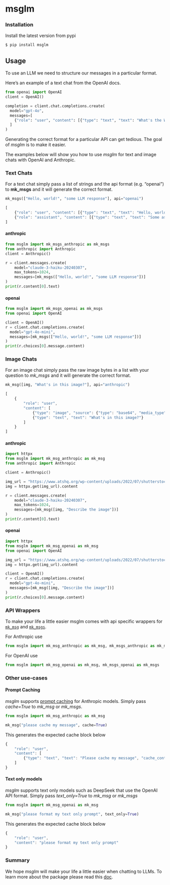 # msglm


<!-- WARNING: THIS FILE WAS AUTOGENERATED! DO NOT EDIT! -->

### Installation

Install the latest version from pypi

``` sh
$ pip install msglm
```

## Usage

To use an LLM we need to structure our messages in a particular format.

Here’s an example of a text chat from the OpenAI docs.

``` python
from openai import OpenAI
client = OpenAI()

completion = client.chat.completions.create(
  model="gpt-4o",
  messages=[
    {"role": "user", "content": [{"type": "text", "text": "What's the Wild Atlantic Way?"}]}
  ]
)
```

Generating the correct format for a particular API can get tedious. The
goal of *msglm* is to make it easier.

The examples below will show you how to use *msglm* for text and image
chats with OpenAI and Anthropic.

### Text Chats

For a text chat simply pass a list of strings and the api format
(e.g. “openai”) to **mk_msgs** and it will generate the correct format.

``` python
mk_msgs(["Hello, world!", "some LLM response"], api="openai")
```

``` js
[
    {"role": "user", "content": [{"type": "text", "text": "Hello, world!"}]},
    {"role": "assistant", "content": [{"type": "text", "text": "Some assistant response"}]}
]
```

#### anthropic

``` python
from msglm import mk_msgs_anthropic as mk_msgs
from anthropic import Anthropic
client = Anthropic()

r = client.messages.create(
    model="claude-3-haiku-20240307",
    max_tokens=1024,
    messages=[mk_msgs(["Hello, world!", "some LLM response"])]
)
print(r.content[0].text)
```

#### openai

``` python
from msglm import mk_msgs_openai as mk_msgs
from openai import OpenAI

client = OpenAI()
r = client.chat.completions.create(
  model="gpt-4o-mini",
  messages=[mk_msgs(["Hello, world!", "some LLM response"])]
)
print(r.choices[0].message.content)
```

### Image Chats

For an image chat simply pass the raw image bytes in a list with your
question to *mk_msgs* and it will generate the correct format.

``` python
mk_msg([img, "What's in this image?"], api="anthropic")
```

``` js
[
    {
        "role": "user", 
        "content": [
            {"type": "image", "source": {"type": "base64", "media_type": media_type, "data": img}}
            {"type": "text", "text": "What's in this image?"}
        ]
    }
]
```

#### anthropic

``` python
import httpx
from msglm import mk_msg_anthropic as mk_msg
from anthropic import Anthropic

client = Anthropic()

img_url = "https://www.atshq.org/wp-content/uploads/2022/07/shutterstock_1626122512.jpg"
img = httpx.get(img_url).content

r = client.messages.create(
    model="claude-3-haiku-20240307",
    max_tokens=1024,
    messages=[mk_msg([img, "Describe the image"])]
)
print(r.content[0].text)
```

#### openai

``` python
import httpx
from msglm import mk_msg_openai as mk_msg
from openai import OpenAI

img_url = "https://www.atshq.org/wp-content/uploads/2022/07/shutterstock_1626122512.jpg"
img = httpx.get(img_url).content

client = OpenAI()
r = client.chat.completions.create(
  model="gpt-4o-mini",
  messages=[mk_msg([img, "Describe the image"])]
)
print(r.choices[0].message.content)
```

### API Wrappers

To make your life a little easier msglm comes with api specific wrappers
for [`mk_msg`](https://AnswerDotAI.github.io/msglm/core.html#mk_msg) and
[`mk_msgs`](https://AnswerDotAI.github.io/msglm/core.html#mk_msgs).

For Anthropic use

``` python
from msglm import mk_msg_anthropic as mk_msg, mk_msgs_anthropic as mk_msgs
```

For OpenAI use

``` python
from msglm import mk_msg_openai as mk_msg, mk_msgs_openai as mk_msgs
```

### Other use-cases

#### Prompt Caching

*msglm* supports [prompt
caching](https://docs.anthropic.com/en/docs/build-with-claude/prompt-caching)
for Anthropic models. Simply pass *cache=True* to *mk_msg* or *mk_msgs*.

``` python
from msglm import mk_msg_anthropic as mk_msg

mk_msg("please cache my message", cache=True)
```

This generates the expected cache block below

``` js
{
    "role": "user",
    "content": [
        {"type": "text", "text": "Please cache my message", "cache_control": {"type": "ephemeral"}}
    ]
}
```

#### Text only models

*msglm* supports text only models such as DeepSeek that use the OpenAI
API format. Simply pass *text_only=True* to *mk_msg* or *mk_msgs*

``` python
from msglm import mk_msg_openai as mk_msg

mk_msg("please format my text only prompt", text_only=True)
```

This generates the expected cache block below

``` js
{
    "role": "user",
    "content": "please format my text only prompt"
}
```

### Summary

We hope *msglm* will make your life a little easier when chatting to
LLMs. To learn more about the package please read this
[doc](./core.html).
